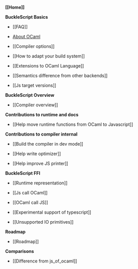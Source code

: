 **[[Home]]**

**BuckleScript Basics**

* [[FAQ]]

* [About OCaml](https://ocaml.org/)

* [[Compiler options]]

* [[How to adapt your build system]]

* [[Extensions to OCaml Language]]

* [[Semantics difference from other backends]]

* [[Js target versions]]


**BuckleScript Overview**

* [[Compiler overview]]

**Contributions to runtime and docs**

* [[Help move runtime functions from OCaml to Javascript]]

**Contributions to compiler internal**

* [[Build the compiler in dev mode]]

* [[Help write optimizer]]

* [[Help improve JS printer]]

**BuckleScript FFI**

* [[Runtime representation]]

* [[Js call OCaml]]

* [[OCaml call JS]]

* [[Experimental support of typescript]]

* [[Unsupported IO primitives]]

**Roadmap**

* [[Roadmap]]

**Comparisons**

* [[Difference from js_of_ocaml]]